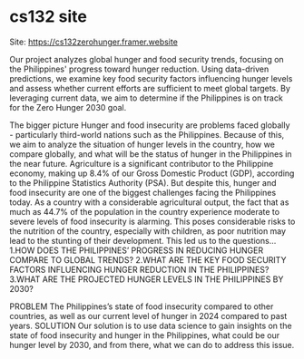 # cs132 site
Site: https://cs132zerohunger.framer.website

Our project analyzes global hunger and food security trends, focusing on the Philippines' progress toward hunger reduction. Using data-driven predictions, we examine key food security factors influencing hunger levels and assess whether current efforts are sufficient to meet global targets. By leveraging current data, we aim to determine if the Philippines is on track for the Zero Hunger 2030 goal.

The bigger picture
Hunger and food insecurity are problems faced globally - particularly third-world nations such as the Philippines. Because of this, we aim to analyze the situation of hunger levels in the country, how we compare globally, and what will be the status of hunger in the Philippines in the near future.
Agriculture is a significant contributor to the Philippine economy, making up 8.4% of our Gross Domestic Product (GDP), according to the Philippine Statistics Authority (PSA). But despite this, hunger and food insecurity are one of the biggest challenges facing the Philippines today. As a country with a considerable agricultural output, the fact that as much as 44.7% of the population in the country experience moderate to severe levels of food insecurity is alarming. This poses considerable risks to the nutrition of the country, especially with children, as poor nutrition may lead to the stunting of their development.
This led us to the questions...
1.HOW DOES THE PHILIPPINES’ PROGRESS IN REDUCING HUNGER COMPARE TO GLOBAL TRENDS?
2.WHAT ARE THE KEY FOOD SECURITY FACTORS INFLUENCING HUNGER REDUCTION IN THE PHILIPPINES?
3.WHAT ARE THE PROJECTED HUNGER LEVELS IN THE PHILIPPINES BY 2030?

PROBLEM
The Philippines’s state of food insecurity compared to other countries, as well as our current level of hunger in 2024 compared to past years.
SOLUTION
Our solution is to use data science to gain insights on the state of food insecurity and hunger in the Philippines, what could be our hunger level by 2030, and from there, what we can do to address this issue. 
